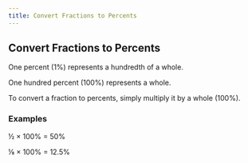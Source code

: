 ```yaml
---
title: Convert Fractions to Percents
---
```

## Convert Fractions to Percents

One percent (1%) represents a hundredth of a whole.

One hundred percent (100%) represents a whole.

To convert a fraction to percents, simply multiply it by a whole (100%).


### Examples

½ × 100% = 50%

⅛ × 100% = 12.5%
